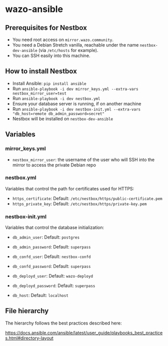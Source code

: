 # wazo-ansible

## Prerequisites for Nestbox

* You need root access on `mirror.wazo.community`.
* You need a Debian Stretch vanilla, reachable under the name `nestbox-dev-ansible` (via `/etc/hosts` for example).
* You can SSH easily into this machine.

## How to install Nestbox

* Install Ansible: `pip install ansible`
* Run `ansible-playbook -i dev mirror_keys.yml --extra-vars nestbox_mirror_user=test`
* Run `ansible-playbook -i dev nestbox.yml`
* Ensure your database server is running, if on another machine
* Run `ansible-playbook -i dev nestbox-init.yml --extra-vars "db_host=remote db_admin_password=secret"`
* Nestbox will be installed on `nestbox-dev-ansible`

## Variables

### mirror_keys.yml

* `nestbox_mirror_user`: the username of the user who will SSH into the mirror to access the private Debian repo

### nestbox.yml

Variables that control the path for certificates used for HTTPS:

* `https_certificate`: Default: `/etc/nestbox/https/public-certificate.pem`
* `https_private_key`: Default: `/etc/nestbox/https/private-key.pem`

### nestbox-init.yml

Variables that control the database initialization:

* `db_admin_user`: Default: `postgres`
* `db_admin_password`: Default: `superpass`

* `db_confd_user`: Default: `nestbox-confd`
* `db_confd_password`: Default: `superpass`

* `db_deployd_user`: Default: `wazo-deployd`
* `db_deployd_password`: Default: `superpass`

* `db_host`: Default: `localhost`

## File hierarchy

The hierarchy follows the best practices described here:

https://docs.ansible.com/ansible/latest/user_guide/playbooks_best_practices.html#directory-layout
